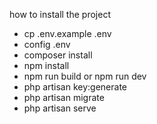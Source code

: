 how to install the project

- cp .env.example .env
- config .env
- composer install
- npm install
- npm run build or npm run dev
- php artisan key:generate
- php artisan migrate
- php artisan serve